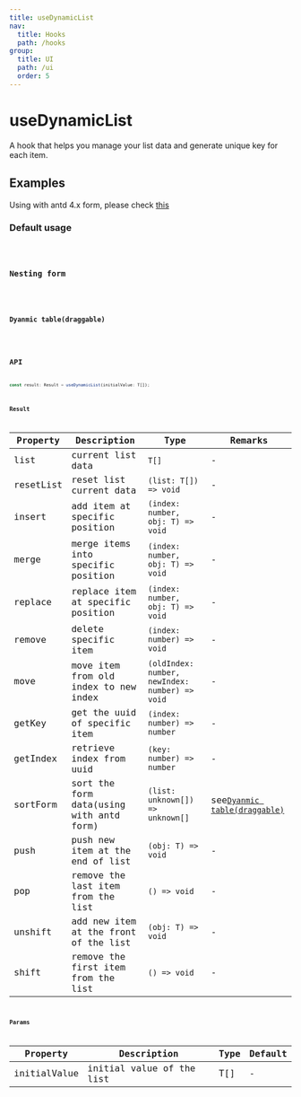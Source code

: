 ```yaml
---
title: useDynamicList
nav:
  title: Hooks
  path: /hooks
group:
  title: UI
  path: /ui
  order: 5
---
```


# useDynamicList

A hook that helps you manage your list data and generate unique key for each item.

## Examples

Using with antd 4.x form, please check [this](https://codesandbox.io/s/beautiful-sound-xpc2v?file=/App.tsx)

### Default usage

<code src="./demo/demo1.tsx" />

### Nesting form

<code src="./demo/demo2.tsx" />

### Dyanmic table(draggable)

<code src="./demo/demo3.tsx" />

## API

```typescript
const result: Result = useDynamicList(initialValue: T[]);
```

### Result

| Property  | Description                              | Type                                           | Remarks                                                  |
|-----------|------------------------------------------|------------------------------------------------|----------------------------------------------------------|
| list      | current list data                        | `T[]`                                          | -                                                        |
| resetList | reset list current data                  | `(list: T[]) => void`                          | -                                                        |
| insert    | add item at specific position            | `(index: number, obj: T) => void`              | -                                                        |
| merge     | merge items into specific position       | `(index: number, obj: T) => void`              | -                                                        |
| replace   | replace item at specific position        | `(index: number, obj: T) => void`              | -                                                        |
| remove    | delete specific item                     | `(index: number) => void`                      | -                                                        |
| move      | move item from old index to new index    | `(oldIndex: number, newIndex: number) => void` | -                                                        |
| getKey    | get the uuid of specific item            | `(index: number) => number`                    | -                                                        |
| getIndex  | retrieve index from uuid                 | `(key: number) => number`                      | -                                                        |
| sortForm  | sort the form data(using with antd form) | `(list: unknown[]) => unknown[]`               | see[`Dyanmic table(draggable)`](#dyanmic-tabledraggable) |
| push      | push new item at the end of list         | `(obj: T) => void`                             | -                                                        |
| pop       | remove the last item from the list       | `() => void`                                   | -                                                        |
| unshift   | add new item at the front of the list    | `(obj: T) => void`                             | -                                                        |
| shift     | remove the first item from the list      | `() => void`                                   | -                                                        |

### Params

| Property     | Description               | Type | Default |
|--------------|---------------------------|------|---------|
| initialValue | initial value of the list | T[]  | -       |
